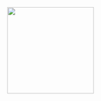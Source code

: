 <img src="https://rawgit.com/LucasBassetti/despesa-orcamentaria/master/loa-app/img/app.gif" width="200"/>

